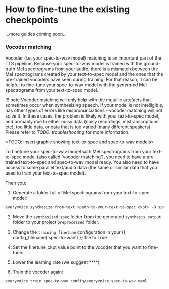 # How to fine-tune the existing checkpoints

...more guides coming soon...

### Vocoder matching

Vocoder (i.e. your spec-to-wav model) matching is an important part of the TTS pipeline. Because your spec-to-wav model is trained with the ground-truth Mel spectrograms from your audio, there is a mismatch between the Mel spectrograms created by your text-to-spec model and the ones that the pre-trained vocoders have seen during training. For that reason, it can be helpful to fine-tune your spec-to-wav model with the _generated_ Mel spectrograms from your text-to-spec model.

!!! note
    Vocoder matching will only help with the metallic artefacts that sometimes occur when synthesizing speech. If your model is not intelligible, has other types of errors like mispronunciations - vocoder matching will not solve it. In these cases, the problem is likely with your text-to-spec model, and probably due to either noisy data (noisy recordings, mistranscriptions etc), too little data, or data that is too varied (many different speakers). Please refer to *TODO: troubleshooting* for more information.

<TODO: insert graphic showing text-to-spec and spec-to-wav models>

To finetune your spec-to-wav model with Mel spectrograms from your text-to-spec model (also called 'vocoder matching'), you need to have a pre-trained text-to-spec and spec-to-wav model ready. You also need to have access to some parallel text/audio data (the same or similar data that you used to train your text-to-spec model).

Then you:

1. Generate a folder full of Mel spectrograms from your text-to-spec model:

```bash
everyvoice synthesize from-text <path-to-your-text-to-spec.ckpt> -O spec --filelist <path-to-your-training-filelist.psv>
```

2. Move the `synthesized_spec` folder from the generated `synthesis_output` folder to your project `preprocessed` folder.

3. Change the `training.finetune` configuration in your {{ config_filename('spec-to-wav') }} file to True.

4. Set the finetune_ckpt value point to the vocoder that you want to fine-tune.

5. Lower the learning rate (we suggest ****)

6. Train the vocoder again:

```bash
everyvoice train spec-to-wav config/everyvoice-spec-to-wav.yaml
```
